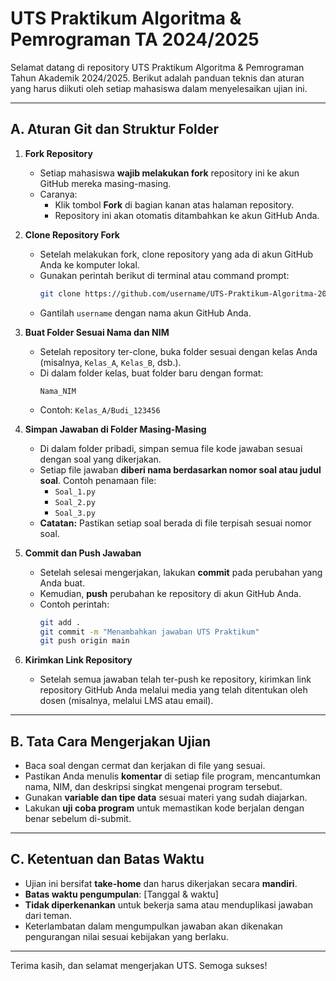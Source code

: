 # UTS Praktikum Algoritma & Pemrograman TA 2024/2025

Selamat datang di repository UTS Praktikum Algoritma & Pemrograman Tahun Akademik 2024/2025. Berikut adalah panduan teknis dan aturan yang harus diikuti oleh setiap mahasiswa dalam menyelesaikan ujian ini.

---

## A. Aturan Git dan Struktur Folder

1. **Fork Repository**
   - Setiap mahasiswa **wajib melakukan fork** repository ini ke akun GitHub mereka masing-masing.
   - Caranya:
     - Klik tombol **Fork** di bagian kanan atas halaman repository.
     - Repository ini akan otomatis ditambahkan ke akun GitHub Anda.

2. **Clone Repository Fork**
   - Setelah melakukan fork, clone repository yang ada di akun GitHub Anda ke komputer lokal.
   - Gunakan perintah berikut di terminal atau command prompt:
     ```bash
     git clone https://github.com/username/UTS-Praktikum-Algoritma-2024.git
     ```
   - Gantilah `username` dengan nama akun GitHub Anda.

3. **Buat Folder Sesuai Nama dan NIM**
   - Setelah repository ter-clone, buka folder sesuai dengan kelas Anda (misalnya, `Kelas_A`, `Kelas_B`, dsb.).
   - Di dalam folder kelas, buat folder baru dengan format:
     ```
     Nama_NIM
     ```
   - Contoh: `Kelas_A/Budi_123456`

4. **Simpan Jawaban di Folder Masing-Masing**
   - Di dalam folder pribadi, simpan semua file kode jawaban sesuai dengan soal yang dikerjakan.
   - Setiap file jawaban **diberi nama berdasarkan nomor soal atau judul soal**. Contoh penamaan file:
     - `Soal_1.py`
     - `Soal_2.py`
     - `Soal_3.py`
   - **Catatan:** Pastikan setiap soal berada di file terpisah sesuai nomor soal.

5. **Commit dan Push Jawaban**
   - Setelah selesai mengerjakan, lakukan **commit** pada perubahan yang Anda buat.
   - Kemudian, **push** perubahan ke repository di akun GitHub Anda.
   - Contoh perintah:
     ```bash
     git add .
     git commit -m "Menambahkan jawaban UTS Praktikum"
     git push origin main
     ```

6. **Kirimkan Link Repository**
   - Setelah semua jawaban telah ter-push ke repository, kirimkan link repository GitHub Anda melalui media yang telah ditentukan oleh dosen (misalnya, melalui LMS atau email).

---

## B. Tata Cara Mengerjakan Ujian

- Baca soal dengan cermat dan kerjakan di file yang sesuai.
- Pastikan Anda menulis **komentar** di setiap file program, mencantumkan nama, NIM, dan deskripsi singkat mengenai program tersebut.
- Gunakan **variable dan tipe data** sesuai materi yang sudah diajarkan.
- Lakukan **uji coba program** untuk memastikan kode berjalan dengan benar sebelum di-submit.

---

## C. Ketentuan dan Batas Waktu

- Ujian ini bersifat **take-home** dan harus dikerjakan secara **mandiri**.
- **Batas waktu pengumpulan**: [Tanggal & waktu]
- **Tidak diperkenankan** untuk bekerja sama atau menduplikasi jawaban dari teman.
- Keterlambatan dalam mengumpulkan jawaban akan dikenakan pengurangan nilai sesuai kebijakan yang berlaku.

---

Terima kasih, dan selamat mengerjakan UTS. Semoga sukses!

